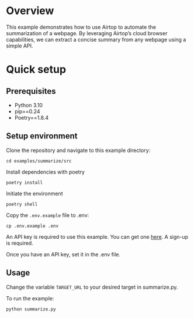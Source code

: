 # Overview

This example demonstrates how to use Airtop to automate the summarization of a webpage. By leveraging Airtop’s cloud browser capabilities, we can extract a concise summary from any webpage using a simple API.

# Quick setup

## Prerequisites

- Python 3.10
- pip==0.24
- Poetry==1.8.4

## Setup environment

Clone the repository and navigate to this example directory:

`cd examples/summarize/src`

Install dependencies with poetry

`poetry install`

Initiate the environment

`poetry shell`

Copy the `.env.example` file to .env:

`cp .env.example .env`

An API key is required to use this example. You can get one [here](https://portal.airtop.ai/api-keys). A sign-up is required.

Once you have an API key, set it in the .env file.

## Usage

Change the variable `TARGET_URL` to your desired target in summarize.py.

To run the example:

`python summarize.py`
